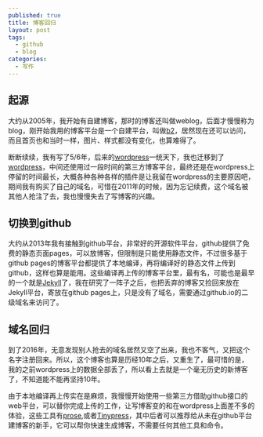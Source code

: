 ```yaml
---
published: true
title: 博客回归
layout: post
tags:
  - github
  - blog
categories:
  - 写作
---
```

## 起源
大约从2005年，我开始有自建博客，那时的博客还叫做weblog，后面才慢慢称为blog，刚开始我用的博客平台是一个自建平台，叫做[b2](http://cafelog.com/)，居然现在还可以访问，而且首页也和当时一样，图片、样式都没有变化，也算难得了。

断断续续，我有写了5/6年，后来的[wordpress](https://wordpress.com)一统天下，我也迁移到了[wordpress](https://wordpress.com)，中间还使用过一段时间的第三方博客平台，最终还是在wordpress上停留的时间最长，大概各种各种各样的插件是让我留在wordpress的主要原因吧，期间我有购买了自己的域名，可惜在2011年的时候，因为忘记续费，这个域名被其他人抢注了去，我也慢慢失去了写博客的兴趣。

## 切换到github
大约从2013年我有接触到github平台，非常好的开源软件平台，github提供了免费的静态页面pages，可以放博客，但限制是只能使用静态文件，不过很多基于github pages的博客平台都提供了本地编译，再将编译好的静态文件上传到github，这样也算是能用。这些编译再上传的博客平台里，最有名，可能也是最早的一个就是[Jekyll](https://github.com/jekyll/jekyll)了，我在研究了一阵子之后，也把丢弃的博客又捡回来放在Jekyll平台，寄放在github pages上，只是没有了域名，需要通过github.io的二级域名来访问了。

## 域名回归
到了2016年，无意发现别人抢去的域名居然又空了出来，我也不客气，又把这个名字注册回来。所以，这个博客也算是历经10年之后，又重生了，最可惜的是，我的之前wordpress上的数据全部丢了，所以看上去就是一个毫无历史的新博客了，不知道能不能再坚持10年。

由于本地编译再上传实在是麻烦，我慢慢开始使用一些第三方借助github接口的web平台，可以替你完成上传的工作，让写博客变的和在wordpress上面差不多的体验，这些工具有[prose](http://prose.io),或者[Tinypress](http://tinypress.co)，其中后者可以推荐给从未在github平台建博客的新手，它可以帮你快速生成博客，不需要任何其他工具和命令。
